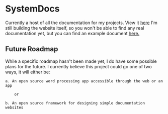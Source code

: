 # SystemDocs
Currently a host of all the documentation for my projects. View it [here](https://docs.lagthesystem.dev)
I'm still building the website itself, so you won't be able to find any real documentation yet, but you can find an example document [here.](https://docs.lagthesystem.dev/docs/example)

## Future Roadmap
While a specific roadmap hasn't been made yet, I do have some possible plans for the future. I currently believe this project could go one of two ways, it will either be:

    a. An open source word processing app accessible through the web or an app

        or

    b. An open source framework for designing simple documentation websites
